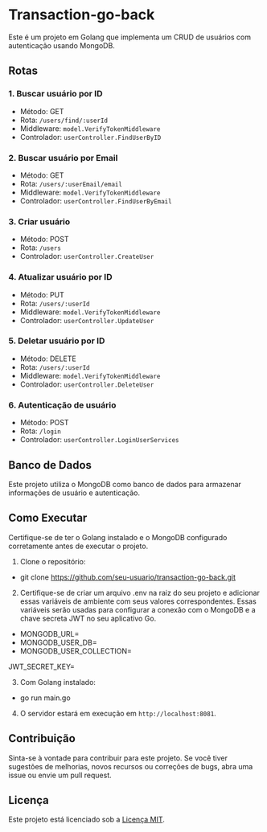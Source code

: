 # Transaction-go-back

Este é um projeto em Golang que implementa um CRUD de usuários com autenticação usando MongoDB.

## Rotas

### 1. Buscar usuário por ID

- Método: GET
- Rota: `/users/find/:userId`
- Middleware: `model.VerifyTokenMiddleware`
- Controlador: `userController.FindUserByID`

### 2. Buscar usuário por Email

- Método: GET
- Rota: `/users/:userEmail/email`
- Middleware: `model.VerifyTokenMiddleware`
- Controlador: `userController.FindUserByEmail`

### 3. Criar usuário

- Método: POST
- Rota: `/users`
- Controlador: `userController.CreateUser`

### 4. Atualizar usuário por ID

- Método: PUT
- Rota: `/users/:userId`
- Middleware: `model.VerifyTokenMiddleware`
- Controlador: `userController.UpdateUser`

### 5. Deletar usuário por ID

- Método: DELETE
- Rota: `/users/:userId`
- Middleware: `model.VerifyTokenMiddleware`
- Controlador: `userController.DeleteUser`

### 6. Autenticação de usuário

- Método: POST
- Rota: `/login`
- Controlador: `userController.LoginUserServices`

## Banco de Dados

Este projeto utiliza o MongoDB como banco de dados para armazenar informações de usuário e autenticação.

## Como Executar

Certifique-se de ter o Golang instalado e o MongoDB configurado corretamente antes de executar o projeto.

1. Clone o repositório:

- git clone https://github.com/seu-usuario/transaction-go-back.git

2. Certifique-se de criar um arquivo .env na raiz do seu projeto e adicionar essas variáveis de ambiente com seus valores correspondentes. Essas variáveis serão usadas para configurar a conexão com o MongoDB e a chave secreta JWT no seu aplicativo Go.

- MONGODB_URL=
- MONGODB_USER_DB=
- MONGODB_USER_COLLECTION=

JWT_SECRET_KEY=

3. Com Golang instalado:

- go run main.go

4. O servidor estará em execução em `http://localhost:8081`.

## Contribuição

Sinta-se à vontade para contribuir para este projeto. Se você tiver sugestões de melhorias, novos recursos ou correções de bugs, abra uma issue ou envie um pull request.

## Licença

Este projeto está licenciado sob a [Licença MIT](LICENSE).
